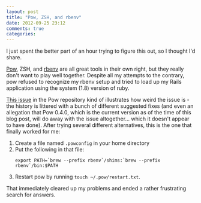 ```yaml
---
layout: post
title: "Pow, ZSH, and rbenv"
date: 2012-09-25 23:12
comments: true
categories: 
---
```


I just spent the better part of an hour trying to figure this out, so I thought
I'd share.

[Pow][pow], ZSH, and [rbenv][rbenv] are all great tools in their own right, but
they really don't want to play well together. Despite all my attempts to the
contrary, pow refused to recognize my rbenv setup and tried to load up my Rails
application using the system (1.8) version of ruby.
<!-- more -->
[This issue][pow issue] in the Pow repository kind of illustrates how weird the issue is -
the history is littered with a bunch of different suggested fixes (and even
an allegation that Pow 0.4.0, which is the current version as of the time of
this blog post, will do away with the issue altogether... which it doesn't
appear to have done). After trying several different alternatives, this is the
one that finally worked for me:

1. Create a file named `.powconfig` in your home directory
2. Put the following in that file:
   ```
   export PATH=`brew --prefix rbenv`/shims:`brew --prefix rbenv`/bin:$PATH
   ```
3. Restart pow by running `touch ~/.pow/restart.txt`.

That immediately cleared up my problems and ended a rather frustrating search
for answers.

[pow]: http://pow.cx "Pow"
[rbenv]: http://github.com/sstephenson/rbenv "rbenv"
[pow issue]: https://github.com/37signals/pow/issues/202 "Issue #202 on 37signals/pow"
